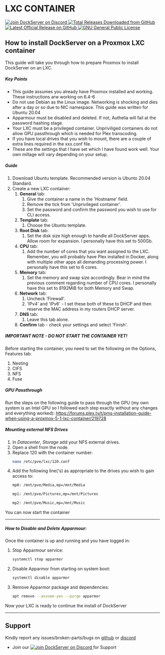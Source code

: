 # **LXC CONTAINER**   
      
<p align="left">
    <a href="https://discord.gg/FYSvu83caM">
        <img src="https://discord.com/api/guilds/830478558995415100/widget.png?label=Discord%20Server&logo=discord" alt="Join DockServer on Discord">
    </a>
        <a href="https://github.com/dockserver/dockserver/releases">
        <img src="https://img.shields.io/github/downloads/dockserver/dockserver/total?label=Total%20Downloads&logo=github" alt="Total Releases Downloaded from GitHub">
    </a>
    <a href="https://github.com/dockserver/dockserver/releases/latest">
        <img src="https://img.shields.io/github/v/release/dockserver/dockserver?include_prereleases&label=Latest%20Release&logo=github" alt="Latest Official Release on GitHub">
    </a>
    <a href="https://github.com/dockserver/dockserver/blob/main/LICENSE">
        <img src="https://img.shields.io/github/license/dockserver/dockserver?label=License&logo=gnu" alt="GNU General Public License">
    </a>
</p>


## How to install DockServer on a Proxmox LXC container

This guide will take you through how to prepare Proxmox to install DockServer on an LXC.

##### **Key Points**
- This guide assumes you already have Proxmox installed and working. These instructions arw working on 6.4-6 
- Do not use Debian as the Linux image. Networking is shocking and dies after a day or so due to NIC namespace. This guide was written for Ubuntu 20.04
- Apparmour must be disabled and deleted. If not, Authelia will fail at the password hashing stage.
- Your LXC must be a privileged container. Unpriviliged containers do not allow GPU passthrough which is needed for Plex transcoding.
- If you have local drives that you wish to mount, there are a couple of extra lines required in the xxx.conf file.
- These are the settings that I have set which I have found work well. Your own millage will vary depending on your setup.

##### **Guide**
1. Download Ubuntu template. Recommended version is Ubunto 20.04 Standard.
1. Create a new LXC container:
	1. **General** tab:
		1. Give the container a name in the 'Hostname' field.
		1. Remove the tick from 'Unprivileged container'.
		1. Set the password and confirm the password you wish to use for CLI access.
	1. **Template** tab: 
		1. Choose the Ubuntu template.
	1. **Root Disk** tab:
		1. Set the disk size high enough to handle all DockServer apps. Allow room for expansion. I personally have this set to 500Gb.
	1. **CPU** tab:
		1. Add the number of cores that you want assigned to the LXC. Remember, you will probably have Plex installed in Docker, along with multiple other apps all demanding processing power. I personally have this set to 6 cores.
	1. **Memory** tab:
		1. Set the memory and swap size accordingly. Bear in mind the previous comment regarding number of CPU cores. I personally have this set to 8192MiB for both Memory and Swap.
	1. **Network** tab:
		1. Uncheck 'Firewall'.
		1. 'IPv4' and 'IPv6' - I set these both of these to DHCP and then reserve the MAC address in my routers DHCP server.
	1. **DNS** tab:
		1. Leave this tab alone.
	1. **Confirm** tab - check your settings and select 'Finish'.
##### **IMPORTANT NOTE - DO NOT START THE CONTAINER YET!**

Before starting the container, you need to set the following on the Options, Features tab:

1. Nesting
1. CIFS
1. NFS
1. Fuse

##### **GPU Passthrough**

Run the steps on the following guide to pass through the GPU (my own system is an Intel GPU so I followed each step exactly without any changes and everything worked):
https://forums.plex.tv/t/pms-installation-guide-when-using-a-proxmox-5-1-lxc-container/219728

##### **Mounting external NFS Drives**

1. In *Datacenter*, *Storage* add your NFS external drives.
1. Open a shell from the node.
1. Replace 120 with the container number:
   ```sh
   nano /etc/pve/lxc/120.conf
   ```
1. Add the following line('s) as appropriate to the drives you wish to gain access to:
    ```sh
    mp0: /mnt/pve/Media,mp=/mnt/Media
    ```
    ```sh
    mp1: /mnt/pve/Pictures,mp=/mnt/Pictures
    ```
    ```sh
    mp2: /mnt/pve/Music,mp=/mnt/Music
    ```

You can now start the container

---

##### **How to Disable and Delete Apparmour:**

Once the container is up and running and you have logged in:

1. Stop Apparmour service:
   ```sh 
   systemctl stop apparmor
   ```
1. Disable Apparmor from starting on system boot:
   ```sh
   systemctl disable apparmor
   ```
1. Remove Apparmor package and dependencies:
   ```sh
   apt remove --assume-yes --purge apparmor
   ```

Now your LXC is ready to continue the install of DockServer

----

## Support

Kindly report any issues/broken-parts/bugs on [github](https://github.com/dockserver/dockserver/issues) or [discord](https://discord.gg/A7h7bKBCVa)

* Join our <a href="https://discord.gg/FYSvu83caM">
        <img src="https://discord.com/api/guilds/830478558995415100/widget.png?label=Discord%20Server&logo=discord" alt="Join DockServer on Discord">
    </a> for Support
